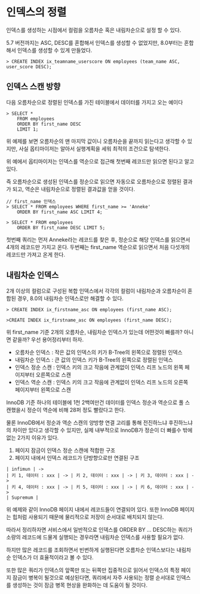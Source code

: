 # 인덱스의 정렬

인덱스를 생성하는 시점에서 컬럼을 오름차순 혹은 내림차순으로 설정 할 수 있다. 

5.7 버전까지는 ASC, DESC를 혼합해서 인덱스를 생성할 수 없었지만, 8.0부터는 혼합해서 인덱스를 생성할 수 있게 만들었다.

```mysql
> CREATE INDEX ix_teamname_userscore ON employees (team_name ASC, user_score DESC);
```



## 인덱스 스캔 방향

다음 오름차순으로 정렬된 인덱스를 가진 테이블에서 데이터를 가지고 오는 예이다

```mysql
> SELECT *
	FROM employees
	ORDER BY first_name DESC
	LIMIT 1;
```

위 예제를 보면 오름차순의 맨 마지막 값이니 오름차순을 끝까지 읽는다고 생각할 수 있지만, 사실 옵티마이저는 알아서 실행계획을 세워 최적의 조건으로 탐색한다. 

위 예에서 옵티마이저는 인덱스를 역순으로 접근해 첫번째 레코드만 읽으면 된다고 알고 있다.

즉 오름차순으로 생성된 인덱스를 정순으로 읽으면 자동으로 오름차순으로 정렬된 결과가 되고, 역순은 내림차순으로 정렬된 결과값을 얻을 것이다.

```mysql
// first_name 인덱스
> SELECT * FROM employees WHERE first_name >= 'Anneke'
	ORDER BY first_name ASC LIMIT 4;
	
> SELECT * FROM employees
	ORDER BY first_name DESC LIMIT 5;
```

첫번째 쿼리는 먼저 Anneke라는 레코드를 찾은 후, 정순으로 해당 인덱스를 읽으면서 4개의 레코드만 가지고 온다. 두번째는 first_name 역순으로 읽으면서 처음 다섯개의 레코드만 가져고 온게 한다.



## 내림차순 인덱스

2개 이상의 컬럼으로 구성된 복합 인덱스에서 각각의 컬럼이 내림차순과 오름차순이 혼합된 경우, 8.0의 내림차순 인덱스로만 해결할 수 있다.

```mysql
> CREATE INDEX ix_firstname_asc ON employees (first_name ASC);

>CREATE INDEX ix_firstname_asc ON employees (first_name DESC);
```

위 first_name 기준 2개의 오름차순, 내림차순 인덱스가 있는데 어떤것이 빠를까? 아니면 같을까? 우선 용어정리부터 하자.

* 오름차순 인덱스 : 작은 값의 인덱스의 키가 B-Tree의 왼쪽으로 정렬된 인덱스
* 내림차순 인덱스 : 큰 값의 인덱스 키가 B-Tree의 왼쪽으로 정렬된 인덱스
* 인덱스 정순 스캔 : 인덱스 키의 크고 작음에 관계없이 인덱스 리프 노드의 왼쪽 페이지부터 오른쪽으로 스캔
* 인덱스 역순 스캔 : 인덱스 키의 크고 작음에 관계없이 인덱스 리프 노드의 오른쪽 페이지부터 왼쪽으로 스캔

InnoDB 기준 하나의 테이블에 1천 2백여만건 데이터를 인덱스 정순과 역순으로 풀 스캔했을시 정순이 역순에 비해 28퍼 정도 빨랐다고 한다. 

물론 InnoDB에서 정순과 역순 스캔의 양방향 연결 고리를 통해 전진하느냐 후진하느냐의 차이만 있다고 생각할 수 있지만, 실제 내부적으로 InnoDB가 정순이 더 빠를수 밖에 없는 2가지 이유가 있다.

1. 페이지 잠금이 인덱스 정순 스캔에 적합한 구조
2. 페이지 내에서 인덱스 레코드가 단방향으로만 연결된 구조

```
| infimun | -> 
| 키 1, 데이터 : xxx | -> | 키 2, 데이터 : xxx | -> | 키 3, 데이터 : xxx | -> 
| 키 4, 데이터 : xxx | -> | 키 5, 데이터 : xxx | -> | 키 6, 데이터 : xxx | -> 
| Supremum |
```

위 예제와 같이 InnoDB 페이지 내에서 레코드들이 연결되어 있다. 또한 InnoDB 페이지는 힙처럼 사용되기 때문에 물리적으로 저장이 순서대로 배치되지 않는다.

따라서 정리하자면 서비스에서 일반적으로 인덱스를 ORDER BY ... DESC하는 쿼리가 소량의 레코드에 드물게 실행되는 경우라면 내림차순 인덱스를 사용할 필요가 없다. 

하지만 많은 레코드를 조회하면서 빈번하게 실행된다면 오름차순 인덱스보다는 내림차순 인덱스가 더 효율적이라고 볼 수 있다.

또한 많은 쿼리가 인덱스의 앞쪽만 또는 뒤쪽만 집중적으로 읽어서 인덱스의 특정 페이지 잠금이 병복이 될것으로 예상된다면, 쿼리에서 자주 사용되는 정렬 순서대로 인덱스를 생성하는 것이 잠금 병목 현상을 완화하는 데 도움이 될 것이다.